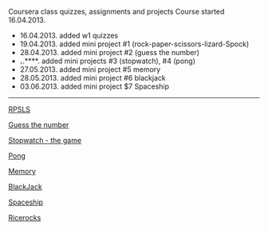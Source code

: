 Coursera class quizzes, assignments and projects
Course started 16.04.2013.


* 16.04.2013. added w1 quizzes
* 19.04.2013. added mini project #1 (rock-paper-scissors-lizard-Spock)
* 28.04.2013. added mini project #2 (guess the number)
* **.**.****. added mini projects #3 (stopwatch), #4 (pong)
* 27.05.2013. added mini project #5 memory
* 28.05.2013. added mini project #6 blackjack
* 03.06.2013. added mini project $7 Spaceship

---

[RPSLS](http://www.codeskulptor.org/#user10_yUTZuvXdQ2_3.py)

[Guess the number](http://www.codeskulptor.org/#user10_uFh1QL2dU2_2.py)

[Stopwatch - the game](http://www.codeskulptor.org/#user12_pJ68JgJeqeQdYuU_0.py)

[Pong](http://www.codeskulptor.org/#user13_m18WJ61w9LTWw7M_7.py)

[Memory](http://www.codeskulptor.org/#user14_WxOqkmqEHb_17.py)

[BlackJack](http://www.codeskulptor.org/#user14_wKWCSAy2CS_54.py)

[Spaceship](http://www.codeskulptor.org/#user15_Sy9AaLNi5m_15.py)

[Ricerocks](http://www.codeskulptor.org/#user16_u5ckQMCPoA_10.py)
